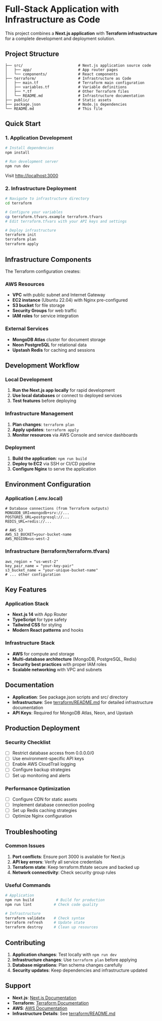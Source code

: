# Full-Stack Application with Infrastructure as Code

This project combines a **Next.js application** with **Terraform infrastructure** for a complete development and deployment solution.

## Project Structure

```
├── src/                         # Next.js application source code
│   ├── app/                     # App router pages
│   └── components/              # React components
├── terraform/                   # Infrastructure as Code
│   ├── main.tf                  # Terraform main configuration
│   ├── variables.tf             # Variable definitions
│   ├── *.tf                     # Other Terraform files
│   └── README.md                # Infrastructure documentation
├── public/                      # Static assets
├── package.json                 # Node.js dependencies
└── README.md                    # This file
```

## Quick Start

### 1. Application Development
```bash
# Install dependencies
npm install

# Run development server
npm run dev
```

Visit [http://localhost:3000](http://localhost:3000)

### 2. Infrastructure Deployment
```bash
# Navigate to infrastructure directory
cd terraform

# Configure your variables
cp terraform.tfvars.example terraform.tfvars
# Edit terraform.tfvars with your API keys and settings

# Deploy infrastructure
terraform init
terraform plan
terraform apply
```

## Infrastructure Components

The Terraform configuration creates:

### AWS Resources
- **VPC** with public subnet and Internet Gateway
- **EC2 instance** (Ubuntu 22.04) with Nginx pre-configured
- **S3 bucket** for file storage
- **Security Groups** for web traffic
- **IAM roles** for service integration

### External Services
- **MongoDB Atlas** cluster for document storage
- **Neon PostgreSQL** for relational data
- **Upstash Redis** for caching and sessions

## Development Workflow

### Local Development
1. **Run the Next.js app locally** for rapid development
2. **Use local databases** or connect to deployed services
3. **Test features** before deploying

### Infrastructure Management
1. **Plan changes**: `terraform plan`
2. **Apply updates**: `terraform apply`
3. **Monitor resources** via AWS Console and service dashboards

### Deployment
1. **Build the application**: `npm run build`
2. **Deploy to EC2** via SSH or CI/CD pipeline
3. **Configure Nginx** to serve the application

## Environment Configuration

### Application (.env.local)
```env
# Database connections (from Terraform outputs)
MONGODB_URI=mongodb+srv://...
POSTGRES_URL=postgresql://...
REDIS_URL=redis://...

# AWS S3
AWS_S3_BUCKET=your-bucket-name
AWS_REGION=us-west-2
```

### Infrastructure (terraform/terraform.tfvars)
```hcl
aws_region = "us-west-2"
key_pair_name = "your-key-pair"
s3_bucket_name = "your-unique-bucket-name"
# ... other configuration
```

## Key Features

### Application Stack
- **Next.js 14** with App Router
- **TypeScript** for type safety
- **Tailwind CSS** for styling
- **Modern React patterns** and hooks

### Infrastructure Stack
- **AWS** for compute and storage
- **Multi-database architecture** (MongoDB, PostgreSQL, Redis)
- **Security best practices** with proper IAM roles
- **Scalable networking** with VPC and subnets

## Documentation

- **Application**: See package.json scripts and src/ directory
- **Infrastructure**: See [terraform/README.md](terraform/README.md) for detailed infrastructure documentation
- **API Keys**: Required for MongoDB Atlas, Neon, and Upstash

## Production Deployment

### Security Checklist
- [ ] Restrict database access from 0.0.0.0/0
- [ ] Use environment-specific API keys
- [ ] Enable AWS CloudTrail logging
- [ ] Configure backup strategies
- [ ] Set up monitoring and alerts

### Performance Optimization
- [ ] Configure CDN for static assets
- [ ] Implement database connection pooling
- [ ] Set up Redis caching strategies
- [ ] Optimize Nginx configuration

## Troubleshooting

### Common Issues
1. **Port conflicts**: Ensure port 3000 is available for Next.js
2. **API key errors**: Verify all service credentials
3. **Terraform state**: Keep terraform.tfstate secure and backed up
4. **Network connectivity**: Check security group rules

### Useful Commands
```bash
# Application
npm run build          # Build for production
npm run lint          # Check code quality

# Infrastructure  
terraform validate    # Check syntax
terraform refresh     # Update state
terraform destroy     # Clean up resources
```

## Contributing

1. **Application changes**: Test locally with `npm run dev`
2. **Infrastructure changes**: Use `terraform plan` before applying
3. **Database migrations**: Plan schema changes carefully
4. **Security updates**: Keep dependencies and infrastructure updated

## Support

- **Next.js**: [Next.js Documentation](https://nextjs.org/docs)
- **Terraform**: [Terraform Documentation](https://terraform.io/docs)
- **AWS**: [AWS Documentation](https://docs.aws.amazon.com)
- **Infrastructure Details**: See [terraform/README.md](terraform/README.md)

